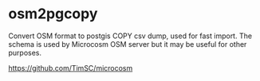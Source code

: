# osm2pgcopy
Convert OSM format to postgis COPY csv dump, used for fast import. The schema is used by Microcosm OSM server but it may be useful for other purposes.

https://github.com/TimSC/microcosm
